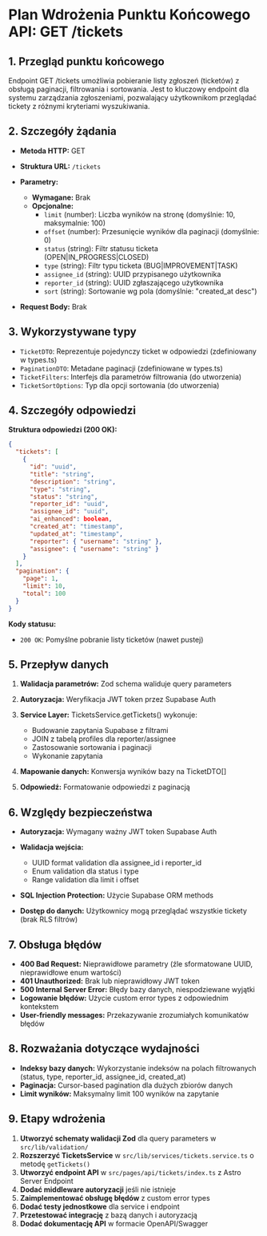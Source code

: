 # Plan Wdrożenia Punktu Końcowego API: GET /tickets

## 1. Przegląd punktu końcowego

Endpoint GET /tickets umożliwia pobieranie listy zgłoszeń (ticketów) z obsługą paginacji, filtrowania i sortowania. Jest to kluczowy endpoint dla systemu zarządzania zgłoszeniami, pozwalający użytkownikom przeglądać tickety z różnymi kryteriami wyszukiwania.

## 2. Szczegóły żądania

- **Metoda HTTP:** GET
- **Struktura URL:** `/tickets`
- **Parametry:**
  - **Wymagane:** Brak
  - **Opcjonalne:**
    - `limit` (number): Liczba wyników na stronę (domyślnie: 10, maksymalnie: 100)
    - `offset` (number): Przesunięcie wyników dla paginacji (domyślnie: 0)
    - `status` (string): Filtr statusu ticketa (OPEN|IN_PROGRESS|CLOSED)
    - `type` (string): Filtr typu ticketa (BUG|IMPROVEMENT|TASK)
    - `assignee_id` (string): UUID przypisanego użytkownika
    - `reporter_id` (string): UUID zgłaszającego użytkownika
    - `sort` (string): Sortowanie wg pola (domyślnie: "created_at desc")

- **Request Body:** Brak

## 3. Wykorzystywane typy

- `TicketDTO`: Reprezentuje pojedynczy ticket w odpowiedzi (zdefiniowany w types.ts)
- `PaginationDTO`: Metadane paginacji (zdefiniowane w types.ts)
- `TicketFilters`: Interfejs dla parametrów filtrowania (do utworzenia)
- `TicketSortOptions`: Typ dla opcji sortowania (do utworzenia)

## 4. Szczegóły odpowiedzi

**Struktura odpowiedzi (200 OK):**

```json
{
  "tickets": [
    {
      "id": "uuid",
      "title": "string",
      "description": "string",
      "type": "string",
      "status": "string",
      "reporter_id": "uuid",
      "assignee_id": "uuid",
      "ai_enhanced": boolean,
      "created_at": "timestamp",
      "updated_at": "timestamp",
      "reporter": { "username": "string" },
      "assignee": { "username": "string" }
    }
  ],
  "pagination": {
    "page": 1,
    "limit": 10,
    "total": 100
  }
}
```

**Kody statusu:**

- `200 OK`: Pomyślne pobranie listy ticketów (nawet pustej)

## 5. Przepływ danych

1. **Walidacja parametrów:** Zod schema waliduje query parameters
2. **Autoryzacja:** Weryfikacja JWT token przez Supabase Auth
3. **Service Layer:** TicketsService.getTickets() wykonuje:
   - Budowanie zapytania Supabase z filtrami
   - JOIN z tabelą profiles dla reporter/assignee
   - Zastosowanie sortowania i paginacji
   - Wykonanie zapytania

4. **Mapowanie danych:** Konwersja wyników bazy na TicketDTO[]
5. **Odpowiedź:** Formatowanie odpowiedzi z paginacją

## 6. Względy bezpieczeństwa

- **Autoryzacja:** Wymagany ważny JWT token Supabase Auth
- **Walidacja wejścia:**
  - UUID format validation dla assignee_id i reporter_id
  - Enum validation dla status i type
  - Range validation dla limit i offset

- **SQL Injection Protection:** Użycie Supabase ORM methods
- **Dostęp do danych:** Użytkownicy mogą przeglądać wszystkie tickety (brak RLS filtrów)

## 7. Obsługa błędów

- **400 Bad Request:** Nieprawidłowe parametry (źle sformatowane UUID, nieprawidłowe enum wartości)
- **401 Unauthorized:** Brak lub nieprawidłowy JWT token
- **500 Internal Server Error:** Błędy bazy danych, niespodziewane wyjątki
- **Logowanie błędów:** Użycie custom error types z odpowiednim kontekstem
- **User-friendly messages:** Przekazywanie zrozumiałych komunikatów błędów

## 8. Rozważania dotyczące wydajności

- **Indeksy bazy danych:** Wykorzystanie indeksów na polach filtrowanych (status, type, reporter_id, assignee_id, created_at)
- **Paginacja:** Cursor-based pagination dla dużych zbiorów danych
- **Limit wyników:** Maksymalny limit 100 wyników na zapytanie

## 9. Etapy wdrożenia

1. **Utworzyć schematy walidacji Zod** dla query parameters w `src/lib/validation/`
2. **Rozszerzyć TicketsService** w `src/lib/services/tickets.service.ts` o metodę `getTickets()`
3. **Utworzyć endpoint API** w `src/pages/api/tickets/index.ts` z Astro Server Endpoint
4. **Dodać middleware autoryzacji** jeśli nie istnieje
5. **Zaimplementować obsługę błędów** z custom error types
6. **Dodać testy jednostkowe** dla service i endpoint
7. **Przetestować integrację** z bazą danych i autoryzacją
8. **Dodać dokumentację API** w formacie OpenAPI/Swagger
